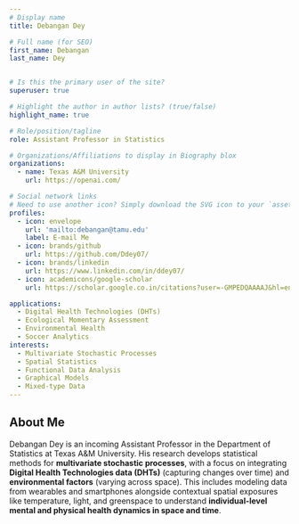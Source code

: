 ```yaml
---
# Display name
title: Debangan Dey

# Full name (for SEO)
first_name: Debangan
last_name: Dey


# Is this the primary user of the site?
superuser: true

# Highlight the author in author lists? (true/false)
highlight_name: true

# Role/position/tagline
role: Assistant Professor in Statistics

# Organizations/Affiliations to display in Biography blox
organizations:
  - name: Texas A&M University
    url: https://openai.com/

# Social network links
# Need to use another icon? Simply download the SVG icon to your `assets/media/icons/` folder.
profiles:
  - icon: envelope
    url: 'mailto:debangan@tamu.edu'
    label: E-mail Me
  - icon: brands/github
    url: https://github.com/Ddey07/
  - icon: brands/linkedin
    url: https://www.linkedin.com/in/ddey07/
  - icon: academicons/google-scholar
    url: https://scholar.google.co.in/citations?user=-GMPEDQAAAAJ&hl=en

applications:
  - Digital Health Technologies (DHTs)
  - Ecological Momentary Assessment
  - Environmental Health
  - Soccer Analytics
interests:
  - Multivariate Stochastic Processes
  - Spatial Statistics
  - Functional Data Analysis
  - Graphical Models
  - Mixed-type Data
---
```


## About Me

Debangan Dey is an incoming Assistant Professor in the Department of Statistics at Texas A&M University. His research develops statistical methods for **multivariate stochastic processes**, with a focus on integrating **Digital Health Technologies data (DHTs)** (capturing changes over time) and **environmental factors** (varying across space). This includes modeling data from wearables and smartphones alongside contextual spatial exposures like temperature, light, and greenspace to understand **individual-level mental and physical health dynamics in space and time**.
